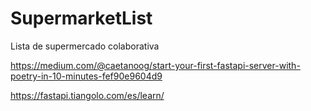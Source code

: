 # SupermarketList

Lista de supermercado colaborativa 

https://medium.com/@caetanoog/start-your-first-fastapi-server-with-poetry-in-10-minutes-fef90e9604d9

https://fastapi.tiangolo.com/es/learn/
